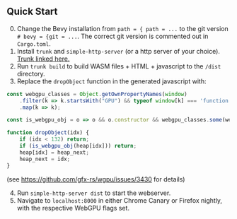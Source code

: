 ## Quick Start

0. Change the Bevy installation from `path = { path = ...` to the git version `# bevy = {git = ...`. The correct git version is commented out in `Cargo.toml`.
1. Install `trunk` and `simple-http-server` (or a http server of your choice). [Trunk linked here.](https://trunkrs.dev/)
2. Run `trunk build` to build WASM files + HTML + javascript to the `/dist` directory.
3. Replace the `dropObject` function in the generated javascript with:

```js
const webgpu_classes = Object.getOwnPropertyNames(window)
    .filter(k => k.startsWith("GPU") && typeof window[k] === 'function')
    .map(k => k);

const is_webgpu_obj = o => o && o.constructor && webgpu_classes.some(webgpu_class => o.constructor.name === webgpu_class);

function dropObject(idx) {
    if (idx < 132) return;
    if (is_webgpu_obj(heap[idx])) return;
    heap[idx] = heap_next;
    heap_next = idx;
}
```
(see https://github.com/gfx-rs/wgpu/issues/3430 for details)

4. Run `simple-http-server dist` to start the webserver.
5. Navigate to `localhost:8000` in either Chrome Canary or Firefox nightly, with the respective WebGPU flags set.

